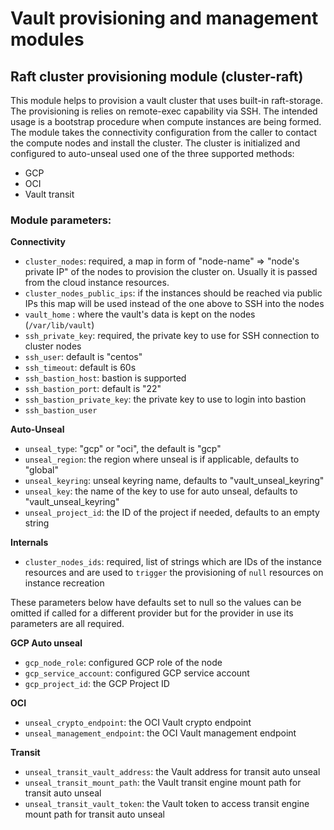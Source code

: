 # Vault provisioning and management modules

## Raft cluster provisioning module (cluster-raft)

This module helps to provision a vault cluster that uses built-in raft-storage. The provisioning is relies on remote-exec capability via SSH. The intended usage is a bootstrap procedure when compute instances are being formed. The module takes the connectivity configuration from the caller to contact the compute nodes and install the cluster. The cluster is initialized and configured to auto-unseal used one of the three supported methods:
  - GCP
  - OCI
  - Vault transit

### Module parameters:

**Connectivity**
 - `cluster_nodes`: required, a map in form of "node-name" => "node's private IP" of the nodes to provision the cluster on. Usually it is passed from the cloud instance resources.
 - `cluster_nodes_public_ips`: if the instances should be reached via public IPs this map will be used instead of the one above to SSH into the nodes
 - `vault_home` : where the vault's data is kept on the nodes (`/var/lib/vault`)
 - `ssh_private_key`: required, the private key to use for SSH connection to cluster nodes
 - `ssh_user`: default is "centos"
 - `ssh_timeout`: default is 60s
 - `ssh_bastion_host`: bastion is supported
 - `ssh_bastion_port`: default is "22"
 - `ssh_bastion_private_key`: the private key to use to login into bastion
 - `ssh_bastion_user`

**Auto-Unseal**
 - `unseal_type`: "gcp" or "oci", the default is "gcp"
 - `unseal_region`: the region where unseal is if applicable, defaults to "global"
 - `unseal_keyring`: unseal keyring name, defaults to "vault_unseal_keyring"
 - `unseal_key`: the name of the key to use for auto unseal, defaults to "vault_unseal_keyring"
 - `unseal_project_id`: the ID of the project if needed, defaults to an empty string

**Internals**
 - `cluster_nodes_ids`: required, list of strings which are IDs of the instance resources and are used to `trigger` the provisioning of `null` resources on instance recreation

These parameters below have defaults set to null so the values can be omitted if called for a different provider but for the provider in use its parameters are all required.

**GCP Auto unseal**

 - `gcp_node_role`: configured GCP role of the node
 - `gcp_service_account`: configured GCP service account
 - `gcp_project_id`: the GCP Project ID

**OCI**

 - `unseal_crypto_endpoint`: the OCI Vault crypto endpoint
 - `unseal_management_endpoint`: the OCI Vault management endpoint

**Transit**

 - `unseal_transit_vault_address`: the Vault address for transit auto unseal
 - `unseal_transit_mount_path`: the Vault transit engine mount path for transit auto unseal
 - `unseal_transit_vault_token`: the Vault token to access transit engine mount path for transit auto unseal
